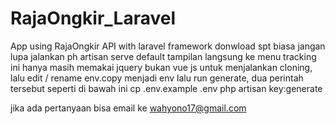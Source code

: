 # RajaOngkir_Laravel
App  using RajaOngkir API with laravel framework
donwload spt biasa
jangan lupa jalankan ph artisan serve
default tampilan langsung ke menu tracking
ini hanya masih memakai jquery bukan vue js
untuk menjalankan
cloning, lalu edit / rename env.copy menjadi env
lalu run generate, dua perintah tersebut seperti di bawah ini
cp .env.example .env
php artisan key:generate

jika ada pertanyaan bisa email ke wahyono17@gmail.com

